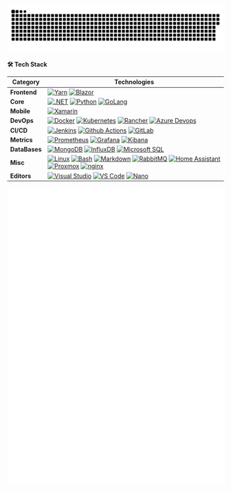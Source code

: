 <picture>
  <source media="(prefers-color-scheme: dark)" srcset="snek-dark.svg" />
  <source media="(prefers-color-scheme: light)" srcset="snek.svg" />
  <img alt="github-snake" src="snek.svg" />
</picture>

<b>🛠️ Tech Stack</b>

| **Category** | **Technologies** |
| - | - |
**Frontend** | [![Yarn](https://img.shields.io/static/v1?label=&message=Yarn&color=6388B6&logo=Yarn&logoColor=ffffff)](https://yarnpkg.com/) [![Blazor](https://img.shields.io/static/v1?label=&message=Blazor&color=512BD4&logo=Blazor&logoColor=FFFFFF)](https://dotnet.microsoft.com/en-us/apps/aspnet/web-apps/blazor)
**Core** | [![.NET](https://img.shields.io/static/v1?label=&message=.NET&color=512BD4&logo=dotnet&logoColor=FFFFFF)](https://dotnet.microsoft.com/en-us/) [![Python](https://img.shields.io/static/v1?label=&message=Python&color=3C78A9&logo=python&logoColor=FFFFFF)](https://www.python.org/) [![GoLang](https://img.shields.io/static/v1?label=&message=Go&color=3C78A9&logo=go&logoColor=FFFFFF)](https://go.dev/)
**Mobile** | [![Xamarin](https://img.shields.io/static/v1?label=&message=Xamarin&color=3498DB&logo=Xamarin&logoColor=FFFFFF)](https://dotnet.microsoft.com/en-us/apps/xamarin)
**DevOps** | [![Docker](https://img.shields.io/static/v1?label=&message=Docker&color=2496ED&logo=docker&logoColor=FFFFFF)](https://docker.com/) [![Kubernetes](https://img.shields.io/static/v1?label=&message=Kubernetes&color=326CE5&logo=kubernetes&logoColor=FFFFFF)](https://kubernetes.io/) [![Rancher](https://img.shields.io/static/v1?label=&message=Rancher&color=0075A8&logo=rancher&logoColor=FFFFFF)](https://rancher.com/) [![Azure Devops](https://img.shields.io/static/v1?label=&message=Azure%20DevOps&color=0078D7&logo=azuredevops&logoColor=FFFFFF)](https://azure.microsoft.com/en-us/services/devops/)
**CI/CD** | [![Jenkins](https://img.shields.io/static/v1?label=&message=Jenkins&color=D24939&logo=jenkins&logoColor=FFFFFF)](https://www.jenkins.io/) [![Github Actions](https://img.shields.io/static/v1?label=&message=Github%20Actions&color=2088FF&logo=githubactions&logoColor=FFFFFF)](https://github.com/features/actions) [![GitLab](https://img.shields.io/static/v1?label=&message=GitLab&color=FC6D26&logo=gitlab&logoColor=FFFFFF)](https://about.gitlab.com/)
**Metrics** | [![Prometheus](https://img.shields.io/static/v1?label=&message=Prometheus&color=E6522C&logo=prometheus&logoColor=FFFFFF)](https://prometheus.io/) [![Grafana](https://img.shields.io/static/v1?label=&message=Grafana&color=F46800&logo=grafana&logoColor=FFFFFF)](https://grafana.com/) [![Kibana](https://img.shields.io/static/v1?label=&message=Kibana&color=005571&logo=kibana&logoColor=FFFFFF)](https://www.elastic.co/kibana/)
**DataBases** | [![MongoDB](https://img.shields.io/static/v1?label=&message=MongoDB&color=47A248&logo=mongodb&logoColor=FFFFFF)](https://www.mongodb.com/) [![InfluxDB](https://img.shields.io/static/v1?label=&message=InfluxDB&color=22ADF6&logo=influxdb&logoColor=FFFFFF)](https://www.influxdata.com/) [![Microsoft SQL](https://img.shields.io/static/v1?label=&message=Microsoft%20SQL%20Server&color=CC2927&logo=microsoftsqlserver&logoColor=FFFFFF)](https://www.microsoft.com/en-us/sql-server/sql-server-downloads) 
**Misc** | [![Linux](https://img.shields.io/static/v1?label=&message=Linux&color=FCC624&logo=linux&logoColor=FFFFFF)](https://www.linux.org/) [![Bash](https://img.shields.io/static/v1?label=&message=Bash&color=4EAA25&logo=gnubash&logoColor=FFFFFF)](https://www.gnu.org/software/bash/) [![Markdown](https://img.shields.io/static/v1?label=&message=Markdown&color=000000&logo=markdown&logoColor=FFFFFF)](https://en.wikipedia.org/wiki/Markdown) [![RabbitMQ](https://img.shields.io/static/v1?label=&message=RabbitMQ&color=FF6600&logo=rabbitmq&logoColor=FFFFFF)](https://www.rabbitmq.com/) [![Home Assistant](https://img.shields.io/static/v1?label=&message=HomeAssistant&color=41BDF5&logo=homeassistant&logoColor=FFFFFF)](https://www.home-assistant.io/) [![Proxmox](https://img.shields.io/static/v1?label=&message=Proxmox&color=E66F00&logo=proxmox&logoColor=FFFFFF)](https://www.proxmox.com/en/) [![nginx](https://img.shields.io/static/v1?label=&message=nginx&color=009900&logo=nginx&logoColor=FFFFFF)](https://www.nginx.com/)
**Editors** | [![Visual Studio](https://img.shields.io/static/v1?label=&message=Visual%20Studio&color=5C2D91&logo=visualstudio&logoColor=FFFFFF&)](https://www.vim.org/) [![VS Code](https://img.shields.io/static/v1?label=&message=VS%20Code&color=9013FE&logo=visualstudiocode&logoColor=FFFFFF)](https://code.visualstudio.com/) [![Nano](https://img.shields.io/static/v1?label=&message=Nano&color=4A90E2&logo=nano&logoColor=FFFFFF)](https://www.nano-editor.org/)


![Metrics](/metrics.svg)
